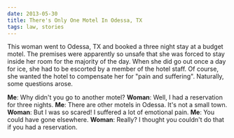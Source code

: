 ```yaml
---
date: 2013-05-30
title: There's Only One Motel In Odessa, TX
tags: law, stories
---
```


This woman went to Odessa, TX and booked a three night stay at a budget motel. The premises were apparently so unsafe that she was forced to stay inside her room for the majority of the day. When she did go out once a day for ice, she had to be escorted by a member of the hotel staff. Of course, she wanted the hotel to compensate her for "pain and suffering". Naturally, some questions arose.

**Me**: Why didn't you go to another motel?
**Woman**: Well, I had a reservation for three nights.
**Me**: There are other motels in Odessa. It's not a small town.
**Woman**: But I was so scared! I suffered a lot of emotional pain.
**Me**: You could have gone elsewhere.
**Woman**: Really? I thought you couldn't do that if you had a reservation.